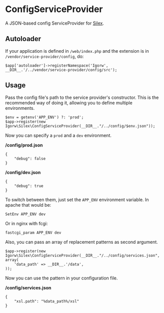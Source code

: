 # ConfigServiceProvider

A JSON-based config ServiceProvider for [Silex](http://silex.sensiolabs.org).

## Autoloader

If your application is defined in `/web/index.php` and the extension is in
`/vendor/service-provider/config`, do:

    $app['autoloader']->registerNamespace('Igorw', __DIR__.'/../vendor/service-provider/config/src');

## Usage

Pass the config file's path to the service provider's constructor. This is the
recommended way of doing it, allowing you to define multiple environments.

    $env = getenv('APP_ENV') ?: 'prod';
    $app->register(new Igorw\Silex\ConfigServiceProvider(__DIR__."/../config/$env.json"));

Now you can specify a `prod` and a `dev` environment.

**/config/prod.json**

    {
        "debug": false
    }

**/config/dev.json**

    {
        "debug": true
    }

To switch between them, just set the `APP_ENV` environment variable. In apache
that would be:

    SetEnv APP_ENV dev

Or in nginx with fcgi:

    fastcgi_param APP_ENV dev

Also, you can pass an array of replacement patterns as second argument.

    $app->register(new Igorw\Silex\ConfigServiceProvider(__DIR__."/../config/services.json", array(
        'data_path' => __DIR__.'/data',
    ));

Now you can use the pattern in your configuration file.

**/config/services.json**

    {
        "xsl.path": "%data_path%/xsl"
    }

